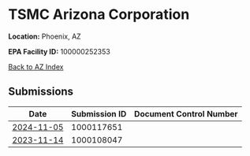 # TSMC Arizona Corporation

**Location:** Phoenix, AZ

**EPA Facility ID:** 100000252353

[Back to AZ Index](../../index.md)

## Submissions

| Date | Submission ID | Document Control Number |
|------|--------------|-------------------------|
| [2024-11-05](submissions/1000117651.md) | 1000117651 |  |
| [2023-11-14](submissions/1000108047.md) | 1000108047 |  |
